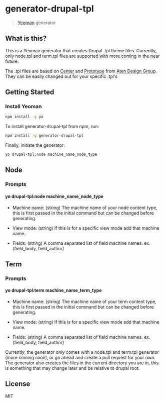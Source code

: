 # generator-drupal-tpl

> [Yeoman](http://yeoman.io) generator

## What is this?

This is a Yeoman generator that creates Drupal .tpl theme files. Currently, only node.tpl and term.tpl files are supported with more coming in the near future.

The .tpl files are based on [Center](https://www.drupal.org/project/center) and [Prototype](https://www.drupal.org/project/prototype) from [Aten Design Group](http://atendesigngroup.com/). They can be easily changed out for your specific .tpl's

## Getting Started

### Install Yeoman

```bash
npm install -g yo
```

To install generator-drupal-tpl from npm, run:

```bash
npm install -g generator-drupal-tpl
```

Finally, initiate the generator:

```bash
yo drupal-tpl:node machine_name_node_type
```

## Node
### Prompts

#### yo drupal-tpl:node machine_name_node_type

- Machine name: (string) The machine name of your node content type, this is first passed in the initial command but can be changed before generating.

- View mode: (string) If this is for a specific view mode add that machine name.

- Fields: (string) A comma separated list of field machine names. ex. (field_body, field_author)

## Term
### Prompts

#### yo drupal-tpl:term machine_name_term_type

- Machine name: (string) The machine name of your term content type, this is first passed in the initial command but can be changed before generating.

- View mode: (string) If this is for a specific view mode add that machine name.

- Fields: (string) A comma separated list of field machine names. ex. (field_body, field_author)


Currently, the generator only comes with a node.tpl and term.tpl generator (more coming soon), or go ahead and create a pull request for your own. The generator also creates the files in the current directory you are in, this is something that may change later and be relative to drupal root.

## License

MIT
